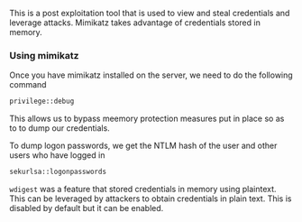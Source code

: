 This is a post exploitation tool that is used to view and steal credentials and leverage attacks. Mimikatz takes advantage of credentials stored in memory. 

### Using mimikatz
Once you have mimikatz installed on the server, we need to do the following command

```sh
privilege::debug
```

This allows us to bypass meemory protection measures put in place so as to to dump our credentials.

To dump logon passwords, we get the NTLM hash of the user and other users who have logged in 

```sh
sekurlsa::logonpasswords
```

`wdigest` was a feature that stored credentials in memory using plaintext. This can be leveraged by attackers to obtain credentials in plain text. This is disabled by default but it can be enabled.

 

